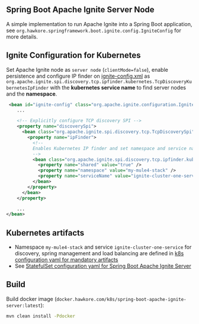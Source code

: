 ## Spring Boot Apache Ignite Server Node

A simple implementation to run Apache Ignite into a Spring Boot application, see `org.hawkore.springframework.boot.ignite.config.IgniteConfig` for more details.

## Ignite Configuration for Kubernetes

Set Apache Ignite node as `server node` (`clientMode=false`), enable persistence and configure IP finder on [ignite-config.xml](src/main/resources/ignite-config.xml) as `org.apache.ignite.spi.discovery.tcp.ipfinder.kubernetes.TcpDiscoveryKubernetesIpFinder` with the **kubernetes service name** to find server nodes and the **namespace**.

```xml
 <bean id="ignite-config" class="org.apache.ignite.configuration.IgniteConfiguration">
    ...

    <!-- Explicitly configure TCP discovery SPI -->
    <property name="discoverySpi">
      <bean class="org.apache.ignite.spi.discovery.tcp.TcpDiscoverySpi">
        <property name="ipFinder">
          <!--
          Enables Kubernetes IP finder and set namespace and service name (cluster) to find SERVER nodes.
          -->
          <bean class="org.apache.ignite.spi.discovery.tcp.ipfinder.kubernetes.TcpDiscoveryKubernetesIpFinder">
            <property name="shared" value="true" />
            <property name="namespace" value="my-mule4-stack" />
            <property name="serviceName" value="ignite-cluster-one-service" />
          </bean>
        </property>
      </bean>
    </property>

    ...
</bean>
```

## Kubernetes artifacts

- Namespace `my-mule4-stack` and service `ignite-cluster-one-service` for discovery, spring management and load balancing are defined in [k8s configuration yaml for mandatory artifacts](../kubernetes/1-mandatory.yaml)
- See [StatefulSet configuration yaml for Spring Boot Apache Ignite Server](../kubernetes/4-statefulset-ignite-server-node.yaml)

## Build

Build docker image (`docker.hawkore.com/k8s/spring-boot-apache-ignite-server:latest`):

```bash
mvn clean install -Pdocker
```
